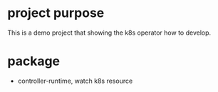 # project purpose

This is a demo project that showing the k8s operator how to develop.

# package

* controller-runtime, watch k8s resource

